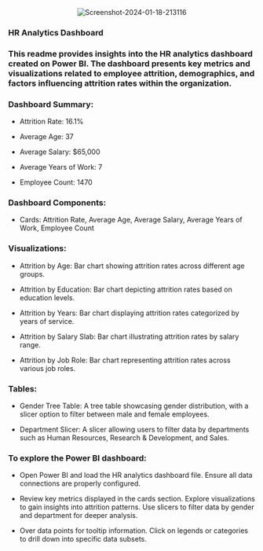 <div align="center">
<img src="https://i.ibb.co/NrqfSnp/Screenshot-2024-01-18-213116.png" alt="Screenshot-2024-01-18-213116" border="0">
</div>  
  



### HR Analytics Dashboard  
### This readme provides insights into the HR analytics dashboard created on Power BI. The dashboard presents key metrics and visualizations related to employee attrition, demographics, and factors influencing attrition rates within the organization.  
  



### Dashboard Summary:  
- Attrition Rate: 16.1%

  
  

- Average Age: 37

  
  

- Average Salary: $65,000

  
  

- Average Years of Work: 7

  
  

- Employee Count: 1470

  
  



### Dashboard Components:  
- Cards:
Attrition Rate,
Average Age,
Average Salary,
Average Years of Work,
Employee Count

  
  



### Visualizations:  
- Attrition by Age: Bar chart showing attrition rates across different age groups.

  
  

- Attrition by Education: Bar chart depicting attrition rates based on education levels.


  
  

- Attrition by Years: Bar chart displaying attrition rates categorized by years of service.

  
  

- Attrition by Salary Slab: Bar chart illustrating attrition rates by salary range.


  
  

- Attrition by Job Role: Bar chart representing attrition rates across various job roles.  
  



### Tables:  
- Gender Tree Table: A tree table showcasing gender distribution, with a slicer option to filter between male and female employees.
  
  

- Department Slicer: A slicer allowing users to filter data by departments such as Human Resources, Research & Development, and Sales.  
  



### To explore the Power BI dashboard:  
- Open Power BI and load the HR analytics dashboard file. Ensure all data connections are properly configured.  
  

- Review key metrics displayed in the cards section. Explore visualizations to gain insights into attrition patterns. Use slicers to filter data by gender and department for deeper analysis.  
  

- Over data points for tooltip information. Click on legends or categories to drill down into specific data subsets.  
  

<br/>  

